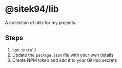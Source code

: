 # @sitek94/lib

A collection of utils for my projects.

## Steps

1. `npm install`
2. Update the `package.json` file with your own details
3. Create NPM token and add it to your GitHub secrets
